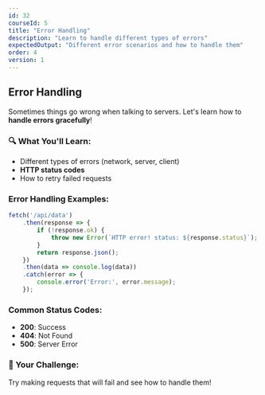 ```yaml
---
id: 32
courseId: 5
title: "Error Handling"
description: "Learn to handle different types of errors"
expectedOutput: "Different error scenarios and how to handle them"
order: 4
version: 1
---
```


## Error Handling

Sometimes things go wrong when talking to servers. Let's learn how to **handle errors gracefully**!

### 🔍 What You'll Learn:

- Different types of errors (network, server, client)
- **HTTP status codes**
- How to retry failed requests

### Error Handling Examples:

```javascript
fetch('/api/data')
    .then(response => {
        if (!response.ok) {
            throw new Error(`HTTP error! status: ${response.status}`);
        }
        return response.json();
    })
    .then(data => console.log(data))
    .catch(error => {
        console.error('Error:', error.message);
    });
```

### Common Status Codes:

- **200**: Success
- **404**: Not Found
- **500**: Server Error

### 🌟 Your Challenge:

Try making requests that will fail and see how to handle them!